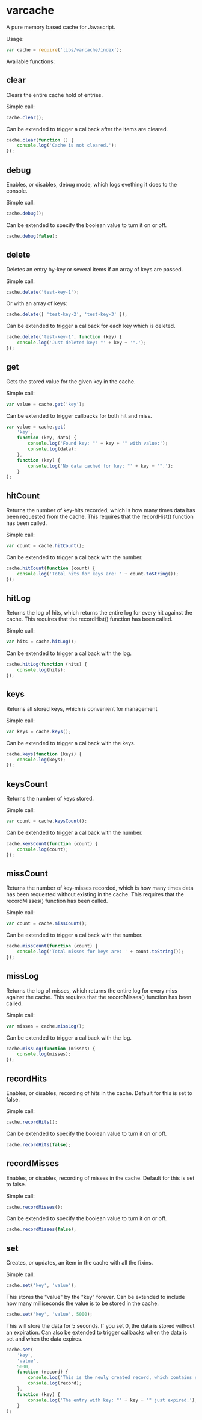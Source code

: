 # varcache

A pure memory based cache for Javascript.

Usage:

```js
var cache = require('libs/varcache/index');
```

Available functions:

## clear

Clears the entire cache hold of entries.

Simple call:

```js
cache.clear();
```

Can be extended to trigger a callback after the items are cleared.

```js
cache.clear(function () {
	console.log('Cache is not cleared.');
});
```

## debug

Enables, or disables, debug mode, which logs evething it does to the console.

Simple call:

```js
cache.debug();
```

Can be extended to specify the boolean value to turn it on or off.

```js
cache.debug(false);
```

## delete

Deletes an entry by-key or several items if an array of keys are passed.

Simple call:

```js
cache.delete('test-key-1');
```

Or with an array of keys:

```js
cache.delete([ 'test-key-2', 'test-key-3' ]);
```

Can be extended to trigger a callback for each key which is deleted.

```js
cache.delete('test-key-1', function (key) {
	console.log('Just deleted key: "' + key + '".');
});
```

## get

Gets the stored value for the given key in the cache.

Simple call:

```js
var value = cache.get('key');
```

Can be extended to trigger callbacks for both hit and miss.

```js
var value = cache.get(
	'key',
	function (key, data) {
		console.log('Found key: "' + key + '" with value:');
		console.log(data);
	},
	function (key) {
		console.log('No data cached for key: "' + key + '".');
	}
);
```

## hitCount

Returns the number of key-hits recorded, which is how many times data has been
requested from the cache. This requires that the recordHist() function has been
called.

Simple call:

```js
var count = cache.hitCount();
```

Can be extended to trigger a callback with the number.

```js
cache.hitCount(function (count) {
	console.log('Total hits for keys are: ' + count.toString());
});
```

## hitLog

Returns the log of hits, which returns the entire log for every hit against the
cache. This requires that the recordHist() function has been called.

Simple call:

```js
var hits = cache.hitLog();
```

Can be extended to trigger a callback with the log.

```js
cache.hitLog(function (hits) {
	console.log(hits);
});
```

## keys

Returns all stored keys, which is convenient for management

Simple call:

```js
var keys = cache.keys();
```

Can be extended to trigger a callback with the keys.

```js
cache.keys(function (keys) {
	console.log(keys);
});
```

## keysCount

Returns the number of keys stored.

Simple call:

```js
var count = cache.keysCount();
```

Can be extended to trigger a callback with the number.

```js
cache.keysCount(function (count) {
	console.log(count);
});
```

## missCount

Returns the number of key-misses recorded, which is how many times data has been
requested without existing in the cache. This requires that the recordMisses()
function has been called.

Simple call:

```js
var count = cache.missCount();
```

Can be extended to trigger a callback with the number.

```js
cache.missCount(function (count) {
	console.log('Total misses for keys are: ' + count.toString());
});
```

## missLog

Returns the log of misses, which returns the entire log for every miss against
the cache. This requires that the recordMisses() function has been called.

Simple call:

```js
var misses = cache.missLog();
```

Can be extended to trigger a callback with the log.

```js
cache.missLog(function (misses) {
	console.log(misses);
});
```

## recordHits

Enables, or disables, recording of hits in the cache. Default for this is set
to false.

Simple call:

```js
cache.recordHits();
```

Can be extended to specify the boolean value to turn it on or off.

```js
cache.recordHits(false);
```

## recordMisses

Enables, or disables, recording of misses in the cache. Default for this is set
to false.

Simple call:

```js
cache.recordMisses();
```

Can be extended to specify the boolean value to turn it on or off.

```js
cache.recordMisses(false);
```

## set

Creates, or updates, an item in the cache with all the fixins.

Simple call:

```js
cache.set('key', 'value');
```

This stores the "value" by the "key" forever. Can be extended to include how
many milliseconds the value is to be stored in the cache.

```js
cache.set('key', 'value', 5000);
```

This will store the data for 5 seconds. If you set 0, the data is stored
without an expiration. Can also be extended to trigger callbacks when the data
is set and when the data expires.

```js
cache.set(
	'key',
	'value',
	5000,
	function (record) {
		console.log('This is the newly created record, which contains some metadata:');
		console.log(record);
	},
	function (key) {
		console.log('The entry with key: "' + key + '" just expired.');
	}
);
```
